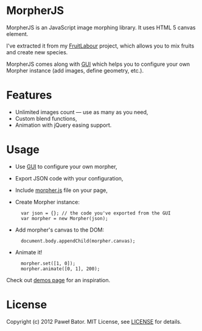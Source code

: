 # MorpherJS

MorpherJS is an JavaScript image morphing library. It uses HTML 5 canvas element.

I've extracted it from my [FruitLabour](http://fruit-labour.nibynic.com/) project, which allows you to mix fruits and create new species.

MorpherJS comes along with [GUI] which helps you to configure your own Morpher instance (add images, define geometry, etc.).

# Features

* Unlimited images count &mdash; use as many as you need,
* Custom blend functions,
* Animation with jQuery easing support.

# Usage

* Use [GUI] to configure your own morpher,
* Export JSON code with your configuration,
* Include [morpher.js] file on your page,
* Create Morpher instance:

        var json = {}; // the code you've exported from the GUI
        var morpher = new Morpher(json);
    

* Add morpher's canvas to the DOM:

        document.body.appendChild(morpher.canvas);

* Animate it!

        morpher.set([1, 0]);
        morpher.animate([0, 1], 200);

Check out [demos page] for an inspiration.

# License

Copyright (c) 2012 Paweł Bator. MIT License, see [LICENSE] for details.

[GUI]: http://jembezmamy.github.com/morpher-js/
[morpher.js]: http://jembezmamy.github.com/morpher-js/javascripts/morpher/morpher.js
[demos page]: http://jembezmamy.github.com/morpher-js/demos.html
[LICENSE]: https://github.com/jembezmamy/morpher-js/blob/master/LICENSE

